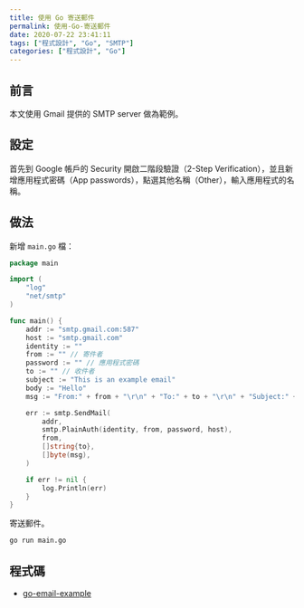 ```yaml
---
title: 使用 Go 寄送郵件
permalink: 使用-Go-寄送郵件
date: 2020-07-22 23:41:11
tags: ["程式設計", "Go", "SMTP"]
categories: ["程式設計", "Go"]
---
```


## 前言

本文使用 Gmail 提供的 SMTP server 做為範例。

## 設定

首先到 Google 帳戶的 Security 開啟二階段驗證（2-Step Verification），並且新增應用程式密碼（App passwords），點選其他名稱（Other），輸入應用程式的名稱。

## 做法

新增 `main.go` 檔：

```GO
package main

import (
	"log"
	"net/smtp"
)

func main() {
	addr := "smtp.gmail.com:587"
	host := "smtp.gmail.com"
	identity := ""
	from := "" // 寄件者
	password := "" // 應用程式密碼
	to := "" // 收件者
	subject := "This is an example email"
	body := "Hello"
	msg := "From:" + from + "\r\n" + "To:" + to + "\r\n" + "Subject:" + subject + "\r\n" + body

	err := smtp.SendMail(
		addr,
		smtp.PlainAuth(identity, from, password, host),
		from,
		[]string{to},
		[]byte(msg),
	)

	if err != nil {
		log.Println(err)
	}
}
```

寄送郵件。

```BASH
go run main.go
```

## 程式碼

- [go-email-example](https://github.com/memochou1993/go-email-example)
